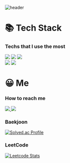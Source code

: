 <!--
<img src="https://img.shields.io/badge/쓰고자하는_텍스트-컬러코드?style=flat-square&logo=simpleicons에서_아이콘이름&logoColor=white"/></a>

[![Anurag's GitHub stats](https://github-readme-stats.vercel.app/api?username=minseojo&theme=dracula)](https://github.com/minseojo)

-->
 


![header](https://capsule-render.vercel.app/api?type=Waving&color=003458&height=240&section=header&text=MinseoJo&fontSize=60&animation=blinking&5&fontColor=ffffff)

# 📚 Tech Stack

### Techs that I use the most
<div align="left">
    <img src="https://img.shields.io/badge/C%2B%2B-00599C?style=for-the-badge&logo=C%2B%2B&logoColor=white"/></a>
    <img src="https://img.shields.io/badge/Java-007396?style=for-the-badge&logo=Java&logoColor=white"/></a>
<img src="https://img.shields.io/badge/mysql-4479A1?style=for-the-badge&logo=mysql&logoColor=white"> 
</div>
<div align="left">
    <img src="https://img.shields.io/badge/Spring-6DB33F?style=for-the-badge&logo=Spring&logoColor=white"/></a>
    <img src="https://img.shields.io/badge/Spring Boot-6DB33F?style=for-the-badge&logo=Spring Boot&logoColor=white"/></a>

</div>

<!--
---   
<img src="https://img.shields.io/badge/Bootstrap-7952B3?style=flat-square&logo=Bootstrap&logoColor=white"/></a>
### Techs that I use the little
<div align="left">
    <img src="https://img.shields.io/badge/HTML-E34F26?style=flat-square&logo=HTML5&logoColor=white"/></a>
    <img src="https://img.shields.io/badge/CSS-1572B6?style=flat-square&logo=CSS3&logoColor=white"/></a>
    <img src="https://img.shields.io/badge/Java Script-F7DF1E?style=flat-square&logo=JavaScript&logoColor=black"/></a>
</div>
-->






# 😀 Me
### How to reach me
<div align="left">
    <a href="https://velog.io/@minseojo">
        <img src="https://img.shields.io/badge/Blog-20C997?style=flat-square&logo=Velog&logoColor=white"/>
    </a>
    <a href="mailto:liging12@naver.com">
        <img src="https://img.shields.io/badge/Mail-EA4335?style=flat-square&logo=Minutemailer&logoColor=white"/>
    </a>
    
</div>

### Baekjoon

[![Solved.ac Profile](http://mazassumnida.wtf/api/v2/generate_badge?boj=liging)](https://solved.ac/liging/)

### LeetCode

[![Leetcode Stats](https://leetcard.jacoblin.cool/minseojo?theme=dark)](https://leetcode.com/minseojo/)
